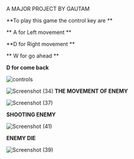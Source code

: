 A MAJOR PROJECT BY GAUTAM

 **To play this game the control key are **

 **
 A for Left movement **


 **D for Right movement **

 
** W for go ahead **

 
 **D for come back**
 

![controls](https://github.com/code247gautam/fighter-fpp-based-game/assets/168295532/72a4bcc1-6fb5-479c-be40-3e0318e47f03)

                 
  

![Screenshot (34)](https://github.com/code247gautam/fighter-fpp-based-game/assets/168295532/ed251a1b-95e2-440a-8d1c-47e1181817c1)
**THE MOVEMENT OF ENEMY**



![Screenshot (37)](https://github.com/code247gautam/fighter-fpp-based-game/assets/168295532/52a8980a-a928-4799-bc52-076afaf206b2)


**SHOOTING ENEMY**


![Screenshot (41)](https://github.com/code247gautam/fighter-fpp-based-game/assets/168295532/74cfd70d-b418-41fe-8b5a-3fe30864b909)


**ENEMY DIE**


![Screenshot (39)](https://github.com/code247gautam/fighter-fpp-based-game/assets/168295532/27b6ed55-8fd7-4ec9-97f6-4299ce9e3174)


